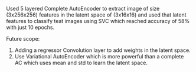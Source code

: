 Used 5 layered Complete AutoEncoder to extract image of size (3x256x256) features in the latent space of (3x16x16) and used that latent features to classify teat images using SVC which reached accuracy of 58% with just 10 epochs.


Future scope:

1. Adding a regressor Convolution layer to add weights in the latent space.
2. Use Variational AutoEncoder which is more powerful than a complete AC which uses mean and std to learn the latent space.
